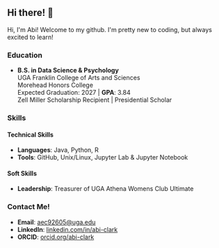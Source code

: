 ## Hi there! 👋
Hi, I'm Abi! Welcome to my github. I'm pretty new to coding, but always excited to learn!

<!--
**abigaillelizabeth/abigaillelizabeth** is a ✨ _special_ ✨ repository because its `README.md` (this file) appears on your GitHub profile.

Here are some ideas to get you started:

- 🔭 I’m currently working on ...
- 🌱 I’m currently learning ...
- 👯 I’m looking to collaborate on ...
- 🤔 I’m looking for help with ...
- 💬 Ask me about ...
- 📫 How to reach me: ...
- 😄 Pronouns: ...
- ⚡ Fun fact: ...
-->

### **Education**

- **B.S. in Data Science & Psychology**  
  UGA Franklin College of Arts and Sciences  
  Morehead Honors College  
  Expected Graduation: 2027 | **GPA**: 3.84  
  Zell Miller Scholarship Recipient | Presidential Scholar


### **Skills**

#### **Technical Skills**
- **Languages**: Java, Python, R
- **Tools**: GitHub, Unix/Linux, Jupyter Lab & Jupyter Notebook

#### **Soft Skills**
- **Leadership**: Treasurer of UGA Athena Womens Club Ultimate

### **Contact Me!**

- **Email**: [aec92605@uga.edu](mailto:aec92605@uga.edu)
- **LinkedIn**: [linkedin.com/in/abi-clark](https://www.linkedin.com/in/abi-clark/)
- **ORCID**: [orcid.org/abi-clark]([https://orcid.org/0009-0006-0720-2432])
